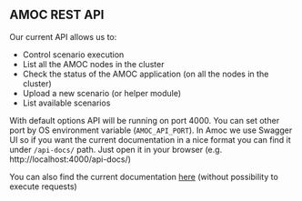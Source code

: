 ## AMOC REST API

Our current API allows us to:
* Control scenario execution
* List all the AMOC nodes in the cluster
* Check the status of the AMOC application (on all the nodes in the cluster)
* Upload a new scenario (or helper module)
* List available scenarios

With default options API will be running on port 4000. You can set other port by OS environment variable (`AMOC_API_PORT`).
In Amoc we use Swagger UI so if you want the current documentation in a nice format you can find it under `/api-docs/` path.
Just open it in your browser (e.g. http://localhost:4000/api-docs/)

You can also find the current documentation [here](https://esl.github.io/amoc_rest/?v=1.2.2)
(without possibility to execute requests)
